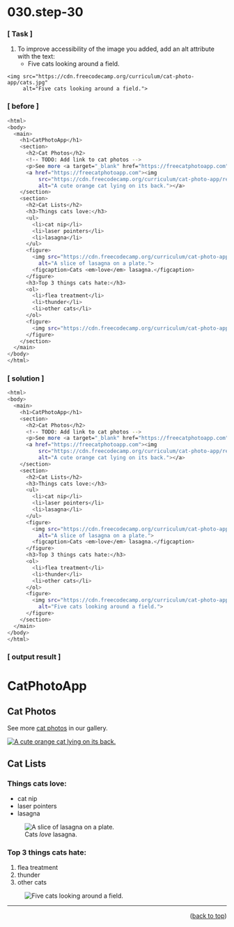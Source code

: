 <a name="topage"></a>

# 030.step-30

### [ Task ]

  1. To improve accessibility of the image you added, add an alt attribute with the text:
     * Five cats looking around a field.  
```
<img src="https://cdn.freecodecamp.org/curriculum/cat-photo-app/cats.jpg"
     alt="Five cats looking around a field.">
```

### [ before ]

```sh
<html>
<body>
  <main>
    <h1>CatPhotoApp</h1>
    <section>
      <h2>Cat Photos</h2>
      <!-- TODO: Add link to cat photos -->
      <p>See more <a target="_blank" href="https://freecatphotoapp.com">cat photos</a> in our gallery.</p>
      <a href="https://freecatphotoapp.com"><img
          src="https://cdn.freecodecamp.org/curriculum/cat-photo-app/relaxing-cat.jpg"
          alt="A cute orange cat lying on its back."></a>
    </section>
    <section>
      <h2>Cat Lists</h2>
      <h3>Things cats love:</h3>
      <ul>
        <li>cat nip</li>
        <li>laser pointers</li>
        <li>lasagna</li>
      </ul>
      <figure>
        <img src="https://cdn.freecodecamp.org/curriculum/cat-photo-app/lasagna.jpg"
          alt="A slice of lasagna on a plate.">
        <figcaption>Cats <em>love</em> lasagna.</figcaption>
      </figure>
      <h3>Top 3 things cats hate:</h3>
      <ol>
        <li>flea treatment</li>
        <li>thunder</li>
        <li>other cats</li>
      </ol>
      <figure>
        <img src="https://cdn.freecodecamp.org/curriculum/cat-photo-app/cats.jpg">
      </figure>
    </section>
  </main>
</body>
</html>
```

### [ solution ]

```sh
<html>
<body>
  <main>
    <h1>CatPhotoApp</h1>
    <section>
      <h2>Cat Photos</h2>
      <!-- TODO: Add link to cat photos -->
      <p>See more <a target="_blank" href="https://freecatphotoapp.com">cat photos</a> in our gallery.</p>
      <a href="https://freecatphotoapp.com"><img
          src="https://cdn.freecodecamp.org/curriculum/cat-photo-app/relaxing-cat.jpg"
          alt="A cute orange cat lying on its back."></a>
    </section>
    <section>
      <h2>Cat Lists</h2>
      <h3>Things cats love:</h3>
      <ul>
        <li>cat nip</li>
        <li>laser pointers</li>
        <li>lasagna</li>
      </ul>
      <figure>
        <img src="https://cdn.freecodecamp.org/curriculum/cat-photo-app/lasagna.jpg"
          alt="A slice of lasagna on a plate.">
        <figcaption>Cats <em>love</em> lasagna.</figcaption>
      </figure>
      <h3>Top 3 things cats hate:</h3>
      <ol>
        <li>flea treatment</li>
        <li>thunder</li>
        <li>other cats</li>
      </ol>
      <figure>
        <img src="https://cdn.freecodecamp.org/curriculum/cat-photo-app/cats.jpg"
          alt="Five cats looking around a field.">
      </figure>
    </section>
  </main>
</body>
</html>
```

### [ output result ]

<html>
<body>
  <main>
    <h1>CatPhotoApp</h1>
    <section>
      <h2>Cat Photos</h2>
      <!-- TODO: Add link to cat photos -->
      <p>See more <a target="_blank" href="https://freecatphotoapp.com">cat photos</a> in our gallery.</p>
      <a href="https://freecatphotoapp.com"><img
          src="https://cdn.freecodecamp.org/curriculum/cat-photo-app/relaxing-cat.jpg"
          alt="A cute orange cat lying on its back."></a>
    </section>
    <section>
      <h2>Cat Lists</h2>
      <h3>Things cats love:</h3>
      <ul>
        <li>cat nip</li>
        <li>laser pointers</li>
        <li>lasagna</li>
      </ul>
      <figure>
        <img src="https://cdn.freecodecamp.org/curriculum/cat-photo-app/lasagna.jpg"
          alt="A slice of lasagna on a plate.">
        <figcaption>Cats <em>love</em> lasagna.</figcaption>
      </figure>
      <h3>Top 3 things cats hate:</h3>
      <ol>
        <li>flea treatment</li>
        <li>thunder</li>
        <li>other cats</li>
      </ol>
      <figure>
        <img src="https://cdn.freecodecamp.org/curriculum/cat-photo-app/cats.jpg"
          alt="Five cats looking around a field.">
      </figure>
    </section>
  </main>
</body>
</html>

-----

<p align="right">(<a href="#topage">back to top</a>)</p>
<br/>
<br/>
